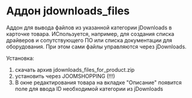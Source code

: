 # Аддон jdownloads_files
Аддон для вывода файлов из указанной категории jDownloads в карточке товара. ИСпользуется, например, для создания списка драйверов и сопутствующего ПО или списка документации для оборудования. При этом сами файлы управляются через jDownloads.

Установка: 

1) скачать архив jdownloads_files_for_product.zip
2) установить через JOOMSHOPPING (!!!)
3) В окне редактирования товара на вкладке "Описание" появится поле для ввода ID необходимой категории из jDownloads


